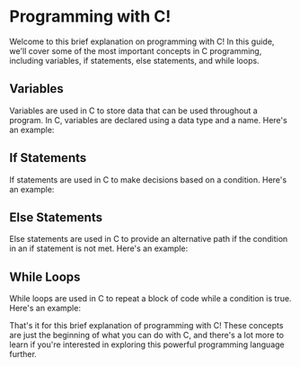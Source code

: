 # Programming with C!

Welcome to this brief explanation on programming with C! In this guide, we'll cover some of the most important concepts in C programming, including variables, if statements, else statements, and while loops.

## Variables
Variables are used in C to store data that can be used throughout a program. In C, variables are declared using a data type and a name. Here's an example:

## If Statements
If statements are used in C to make decisions based on a condition. Here's an example:


## Else Statements
Else statements are used in C to provide an alternative path if the condition in an if statement is not met. Here's an example:

## While Loops
While loops are used in C to repeat a block of code while a condition is true. Here's an example:

That's it for this brief explanation of programming with C! These concepts are just the beginning of what you can do with C, and there's a lot more to learn if you're interested in exploring this powerful programming language further.
